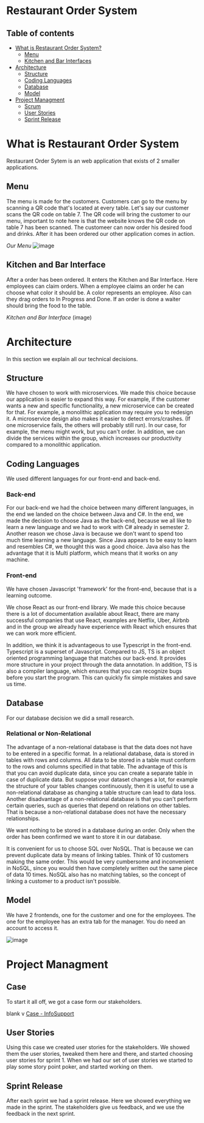 # Restaurant Order System

## Table of contents
 - [What is Restaurant Order System?](#what-is-restaurant-order-system)
   - [Menu](#menu)
   - [Kitchen and Bar Interfaces](#kitchen-and-bar-interfaces) 
 - [Architecture](#architecture)
   - [Structure](#structure)
   - [Coding Languages](#coding-languages)
   - [Database](#database)
   - [Model](#model)
 - [Project Managment](#project-managment)
   - [Scrum](#scrum)
   - [User Stories](#user-stories)
   - [Sprint Release](#sprint-release)

# What is Restaurant Order System
Restaurant Order Sytem is an web application that exists of 2 smaller applications.

## Menu
The menu is made for the customers. Customers can go to the menu by scanning a QR code that's located at every table. Let's say our customer scans the QR code on table 7. The QR code will bring the customer to our menu, important to note here is that the website knows the QR code on table 7 has been scanned. The customeer can now order his desired food and drinks. After it has been ordered our other application comes in action.

*Our Menu*
![image](https://user-images.githubusercontent.com/74303221/172864452-5ee0885e-45eb-4e2a-9f08-27bbe8002aab.png)

## Kitchen and Bar Interface
After a order has been ordered. It enters the Kitchen and Bar Interface. Here employees can claim orders. When a employee claims an order he can choose what color it should be. A color represents an employee. Also can they drag orders to In Progress and Done. If an order is done a waiter should bring the food to the table.

*Kitchen and Bar Interface*
(image)

# Architecture
In this section we explain all our technical decisions.

## Structure
We have chosen to work with microservices. We made this choice because our application is easier to expand this way. For example, if the customer wants a new and specific functionality, a new microservice can be created for that. For example, a monolithic application may require you to redesign it. A microservice design also makes it easier to detect errors/crashes. (If one microservice fails, the others will probably still run). In our case, for example, the menu might work, but you can't order. In addition, we can divide the services within the group, which increases our productivity compared to a monolithic application.

## Coding Languages
We used different languages for our front-end and back-end.

### Back-end
For our back-end we had the choice between many different languages, in the end we landed on the choice between Java and C#. In the end, we made the decision to choose Java as the back-end, because we all like to learn a new language and we had to work with C# already in semester 2. Another reason we chose Java is because we don't want to spend too much time learning a new language. Since Java appears to be easy to learn and resembles C#, we thought this was a good choice. Java also has the advantage that it is Multi platform, which means that it works on any machine.

### Front-end
We have chosen Javascript 'framework' for the front-end, because that is a learning outcome.

We chose React as our front-end library. We made this choice because there is a lot of documentation available about React, there are many successful companies that use React, examples are Netflix, Uber, Airbnb and in the group we already have experience with React which ensures that we can work more efficient.

In addition, we think it is advantageous to use Typescript in the front-end. Typescript is a superset of Javascript. Compared to JS, TS is an object oriented programming language that matches our back-end. It provides more structure in your project through the data annotation. In addition, TS is also a compiler language, which ensures that you can recognize bugs before you start the program. This can quickly fix simple mistakes and save us time.

## Database
For our database decision we did a small research.

### Relational or Non-Relational
The advantage of a non-relational database is that the data does not have to be entered in a specific format. In a relational database, data is stored in tables with rows and columns. All data to be stored in a table must conform to the rows and columns specified in that table. The advantage of this is that you can avoid duplicate data, since you can create a separate table in case of duplicate data. But suppose your dataset changes a lot, for example the structure of your tables changes continuously, then it is useful to use a non-relational database as changing a table structure can lead to data loss. Another disadvantage of a non-relational database is that you can't perform certain queries, such as queries that depend on relations on other tables. That is because a non-relational database does not have the necessary relationships.

We want nothing to be stored in a database during an order. Only when the order has been confirmed we want to store it in our database.

It is convenient for us to choose SQL over NoSQL. That is because we can prevent duplicate data by means of linking tables. Think of 10 customers making the same order. This would be very cumbersome and inconvenient in NoSQL, since you would then have completely written out the same piece of data 10 times. NoSQL also has no matching tables, so the concept of linking a customer to a product isn't possible. 

## Model
We have 2 frontends, one for the customer and one for the employees. The one for the employee has an extra tab for the manager. You do need an account to access it.

![image](https://user-images.githubusercontent.com/74303221/172874475-510f9253-d910-47f8-b4ae-709fdcc3b4b5.png)
 
# Project Managment

## Case
To start it all off, we got a case form our stakeholders.

blank v
[Case - InfoSupport](#blank)

## User Stories
Using this case we created user stories for the stakeholders. We showed them the user stories, tweaked them here and there, and started choosing user stories for sprint 1. When we had our set of user stories we started to play some story point poker, and started working on them.

## Sprint Release
After each sprint we had a sprint release. Here we showed everything we made in the sprint. The stakeholders give us feedback, and we use the feedback in the next sprint.
